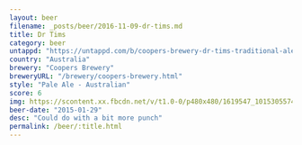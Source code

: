 ```yaml
---
layout: beer
filename: _posts/beer/2016-11-09-dr-tims.md
title: Dr Tims
category: beer
untappd: "https://untappd.com/b/coopers-brewery-dr-tims-traditional-ale/6097"
country: "Australia"
brewery: "Coopers Brewery"
breweryURL: "/brewery/coopers-brewery.html"
style: "Pale Ale - Australian"
score: 6
img: https://scontent.xx.fbcdn.net/v/t1.0-0/p480x480/1619547_10153055749173745_8508511661850848187_n.jpg?oh=fe431908f99b4fb75c9a92a87730a9e8&oe=599692AA
beer-date: "2015-01-29"
desc: "Could do with a bit more punch"
permalink: /beer/:title.html
---
```

